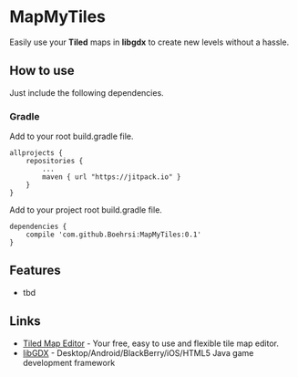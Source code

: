 # MapMyTiles
Easily use your **Tiled** maps in **libgdx** to create new levels without a hassle.

## How to use

Just include the following dependencies.

### Gradle

Add to your root build.gradle file.

```
allprojects {
	repositories {
		...
		maven { url "https://jitpack.io" }
	}
}
```

Add to your project root build.gradle file.

```
dependencies {
	compile 'com.github.Boehrsi:MapMyTiles:0.1'
}
```

## Features

* tbd

## Links
 * [Tiled Map Editor](http://www.mapeditor.org/) - Your free, easy to use and flexible tile map editor. 
 * [libGDX](https://libgdx.badlogicgames.com/) - Desktop/Android/BlackBerry/iOS/HTML5 Java game development framework
